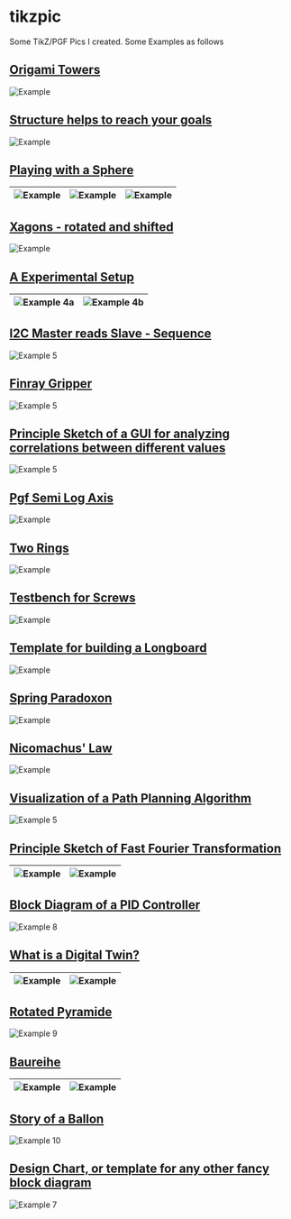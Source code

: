 # tikzpic
Some TikZ/PGF Pics I created. Some Examples as follows

## [Origami Towers](https://github.com/larslevity/tikzpic/blob/master/Quatsch/Origami/)
![Example](https://github.com/larslevity/tikzpic/blob/master/Quatsch/Origami/origami.png)


## [Structure helps to reach your goals](https://github.com/larslevity/tikzpic/blob/master/Quatsch/DrDone/)
![Example](https://github.com/larslevity/tikzpic/blob/master/Quatsch/DrDone/drdone2.png)

## [Playing with a Sphere](https://github.com/larslevity/tikzpic/blob/master/Quatsch/Sphere/)
|![Example](https://github.com/larslevity/tikzpic/blob/master/Quatsch/Sphere/02_Stufen.png)|![Example](https://github.com/larslevity/tikzpic/blob/master/Quatsch/Sphere/05_Stufen.png)|![Example](https://github.com/larslevity/tikzpic/blob/master/Quatsch/Sphere/10_Stufen.png)|
|------------------------------------------------------------------------------------------|------------------------------------------------------------------------------------------|------------------------------------------------------------------------------------------|

## [Xagons - rotated and shifted](https://github.com/larslevity/tikzpic/blob/master/Quatsch/xagons/)
![Example](https://github.com/larslevity/tikzpic/blob/master/Quatsch/xagons/xagons.png)

## [A Experimental Setup](https://github.com/larslevity/tikzpic/blob/master/AmP/Versuchsaufbau_principle/)
| ![Example 4a](https://github.com/larslevity/tikzpic/blob/master/AmP/Versuchsaufbau_principle/versuchsaufbau.png) | ![Example 4b](https://github.com/larslevity/tikzpic/blob/master/AmP/EndEffector_Position/b_endeffector_plain.png) |
|------------------------------------------------------------------------------------------------------------------|-------------------------------------------------------------------------------------------------------------------|

## [I2C Master reads Slave - Sequence](https://github.com/larslevity/tikzpic/blob/master/MA/Signal_I2C/)
![Example 5](https://github.com/larslevity/tikzpic/blob/master/MA/Signal_I2C/i2c_read_demo.png)

## [Finray Gripper](https://github.com/larslevity/tikzpic/blob/master/Quatsch/FinRay/)
![Example 5](https://github.com/larslevity/tikzpic/blob/master/Quatsch/FinRay/gripper.png)

## [Principle Sketch of a GUI for analyzing correlations between different values](https://github.com/larslevity/tikzpic/blob/master/MA/Analyzer/)
![Example 5](https://github.com/larslevity/tikzpic/blob/master/MA/Analyzer/analyzer.png)

## [Pgf Semi Log Axis](https://github.com/larslevity/tikzpic/blob/master/AmP/Hoerkurve/)
![Example](https://github.com/larslevity/tikzpic/blob/master/AmP/Hoerkurve/Hoerkurven.png)

## [Two Rings](https://github.com/larslevity/tikzpic/blob/master/Quatsch/Palstek/)
![Example](https://github.com/larslevity/tikzpic/blob/master/Quatsch/Palstek/palstek.png)

## [Testbench for Screws](https://github.com/larslevity/tikzpic/blob/master/AmP/Schraubenpruefstand/)
![Example](https://github.com/larslevity/tikzpic/blob/master/AmP/Schraubenpruefstand/Schraubenpruefstand.png)

## [Template for building a Longboard](https://github.com/larslevity/tikzpic/blob/master/Quatsch/LongboardBau/)
![Example](https://github.com/larslevity/tikzpic/blob/master/Quatsch/LongboardBau/schablone2.png)

## [Spring Paradoxon](https://github.com/larslevity/tikzpic/blob/master/Quatsch/Paradoxon_Feder/)
![Example](https://github.com/larslevity/tikzpic/blob/master/Quatsch/Paradoxon_Feder/both.png)

## [Nicomachus' Law](https://github.com/larslevity/tikzpic/blob/master/Quatsch/Nicomachus/)
![Example](https://github.com/larslevity/tikzpic/blob/master/Quatsch/Nicomachus/nicomachus.png)

## [Visualization of a Path Planning Algorithm](https://github.com/larslevity/tikzpic/blob/master/Quatsch/Pathplanner/)
![Example 5](https://github.com/larslevity/tikzpic/blob/master/Quatsch/Pathplanner/dec_28.png)

## [Principle Sketch of Fast Fourier Transformation](https://github.com/larslevity/tikzpic/blob/master/Quatsch/FFT/)
|![Example](https://github.com/larslevity/tikzpic/blob/master/Quatsch/FFT/fft.png)|![Example](https://github.com/larslevity/tikzpic/blob/master/Quatsch/FFT/fft2.png)|
|---------------------------------------------------------------------------------|----------------------------------------------------------------------------------|

## [Block Diagram of a PID Controller](https://github.com/larslevity/tikzpic/blob/master/MA/Circuit_PID/)
![Example 8](https://github.com/larslevity/tikzpic/blob/master/MA/Circuit_PID/pid_anti_windup.png)

## [What is a Digital Twin?](https://github.com/larslevity/tikzpic/blob/master/Quatsch/twingineer/)
|![Example](https://github.com/larslevity/tikzpic/blob/master/Quatsch/twingineer/sketch2.png)|![Example](https://github.com/larslevity/tikzpic/blob/master/Quatsch/twingineer/sketch3.png)|
|--------------------------------------------------------------------------------------------|--------------------------------------------------------------------------------------------|
## [Rotated Pyramide](https://github.com/larslevity/tikzpic/blob/master/Quatsch/Fraesteil/)
![Example 9](https://github.com/larslevity/tikzpic/blob/master/Quatsch/Fraesteil/viereck.png)

## [Baureihe](https://github.com/larslevity/tikzpic/blob/master/AmP/StufungKugeln/)
|![Example](https://github.com/larslevity/tikzpic/blob/master/AmP/StufungKugeln/StufenKugelnA.png)|![Example](https://github.com/larslevity/tikzpic/blob/master/AmP/StufungKugeln/StufungKugelnB.png)|
|-------------------------------------------------------------------------------------------------|--------------------------------------------------------------------------------------------------|


## [Story of a Ballon](https://github.com/larslevity/tikzpic/blob/master/Quatsch/LuftBallon/)
![Example 10](https://github.com/larslevity/tikzpic/blob/master/Quatsch/LuftBallon/ballon.png)

## [Design Chart, or template for any other fancy block diagram](https://github.com/larslevity/tikzpic/blob/master/AmP/Design_Methodology_detailed_farbe/)
![Example 7](https://github.com/larslevity/tikzpic/blob/master/AmP/Design_Methodology_detailed_farbe/Design_Methodology.png)
